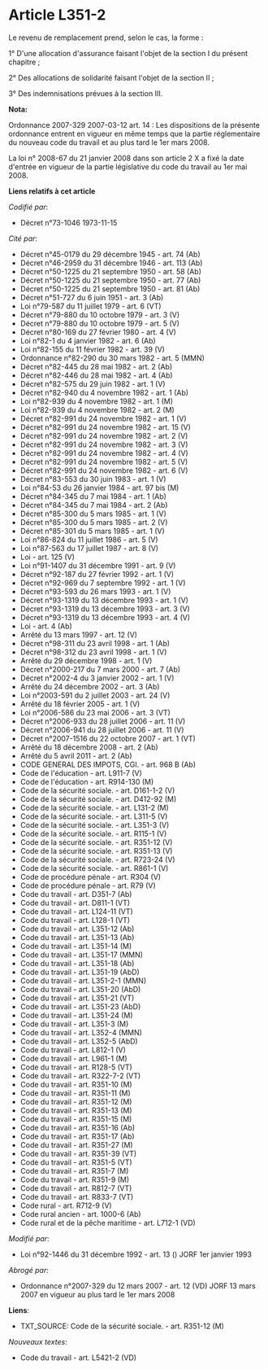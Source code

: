 # Article L351-2

Le revenu de remplacement prend, selon le cas, la forme :

1° D'une allocation d'assurance faisant l'objet de la section I du présent chapitre ;

2° Des allocations de solidarité faisant l'objet de la section II ;

3° Des indemnisations prévues à la section III.

**Nota:**

Ordonnance 2007-329 2007-03-12 art. 14 : Les dispositions de la présente ordonnance entrent en vigueur en même temps que la
partie réglementaire du nouveau code du travail et au plus tard le 1er mars 2008.

La loi n° 2008-67 du 21 janvier 2008 dans son article 2 X a fixé la date d'entrée en vigueur de la partie législative du code
du travail au 1er mai 2008.

**Liens relatifs à cet article**

_Codifié par_:

  - Décret n°73-1046 1973-11-15

_Cité par_:

  - Décret n°45-0179 du 29 décembre 1945 - art. 74 (Ab)
  - Décret n°46-2959 du 31 décembre 1946 - art. 113 (Ab)
  - Décret n°50-1225 du 21 septembre 1950 - art. 58 (Ab)
  - Décret n°50-1225 du 21 septembre 1950 - art. 77 (Ab)
  - Décret n°50-1225 du 21 septembre 1950 - art. 81 (Ab)
  - Décret n°51-727 du 6 juin 1951 - art. 3 (Ab)
  - Loi n°79-587 du 11 juillet 1979 - art. 6 (VT)
  - Décret n°79-880 du 10 octobre 1979 - art. 3 (V)
  - Décret n°79-880 du 10 octobre 1979 - art. 5 (V)
  - Décret n°80-169 du 27 février 1980 - art. 4 (V)
  - Loi n°82-1 du 4 janvier 1982 - art. 6 (Ab)
  - Loi n°82-155 du 11 février 1982 - art. 39 (V)
  - Ordonnance n°82-290 du 30 mars 1982 - art. 5 (MMN)
  - Décret n°82-445 du 28 mai 1982 - art. 2 (Ab)
  - Décret n°82-446 du 28 mai 1982 - art. 4 (Ab)
  - Décret n°82-575 du 29 juin 1982 - art. 1 (V)
  - Décret n°82-940 du 4 novembre 1982 - art. 1 (Ab)
  - Loi n°82-939 du 4 novembre 1982 - art. 1 (M)
  - Loi n°82-939 du 4 novembre 1982 - art. 2 (M)
  - Décret n°82-991 du 24 novembre 1982 - art. 1 (V)
  - Décret n°82-991 du 24 novembre 1982 - art. 15 (V)
  - Décret n°82-991 du 24 novembre 1982 - art. 2 (V)
  - Décret n°82-991 du 24 novembre 1982 - art. 3 (V)
  - Décret n°82-991 du 24 novembre 1982 - art. 4 (V)
  - Décret n°82-991 du 24 novembre 1982 - art. 5 (V)
  - Décret n°82-991 du 24 novembre 1982 - art. 6 (V)
  - Décret n°83-553 du 30 juin 1983 - art. 1 (V)
  - Loi n°84-53 du 26 janvier 1984 - art. 97 bis (M)
  - Décret n°84-345 du 7 mai 1984 - art. 1 (Ab)
  - Décret n°84-345 du 7 mai 1984 - art. 2 (Ab)
  - Décret n°85-300 du 5 mars 1985 - art. 1 (V)
  - Décret n°85-300 du 5 mars 1985 - art. 2 (V)
  - Décret n°85-301 du 5 mars 1985 - art. 1 (V)
  - Loi n°86-824 du 11 juillet 1986 - art. 5 (V)
  - Loi n°87-563 du 17 juillet 1987 - art. 8 (V)
  - Loi - art. 125 (V)
  - Loi n°91-1407 du 31 décembre 1991 - art. 9 (V)
  - Décret n°92-187 du 27 février 1992 - art. 1 (V)
  - Décret n°92-969 du 7 septembre 1992 - art. 1 (V)
  - Décret n°93-593 du 26 mars 1993 - art. 1 (V)
  - Décret n°93-1319 du 13 décembre 1993 - art. 1 (V)
  - Décret n°93-1319 du 13 décembre 1993 - art. 3 (V)
  - Décret n°93-1319 du 13 décembre 1993 - art. 4 (V)
  - Loi - art. 4 (Ab)
  - Arrêté du 13 mars 1997 - art. 12 (V)
  - Décret n°98-311 du 23 avril 1998 - art. 1 (Ab)
  - Décret n°98-312 du 23 avril 1998 - art. 1 (V)
  - Arrêté du 29 décembre 1998 - art. 1 (V)
  - Décret n°2000-217 du 7 mars 2000 - art. 7 (Ab)
  - Décret n°2002-4 du 3 janvier 2002 - art. 1 (V)
  - Arrêté du 24 décembre 2002 - art. 3 (Ab)
  - Loi n°2003-591 du 2 juillet 2003 - art. 24 (V)
  - Arrêté du 18 février 2005 - art. 1 (V)
  - Loi n°2006-586 du 23 mai 2006 - art. 3 (VT)
  - Décret n°2006-933 du 28 juillet 2006 - art. 11 (V)
  - Décret n°2006-941 du 28 juillet 2006 - art. 11 (V)
  - Décret n°2007-1516 du 22 octobre 2007 - art. 1 (VT)
  - Arrêté du 18 décembre 2008 - art. 2 (Ab)
  - Arrêté du 5 avril 2011 - art. 2 (Ab)
  - CODE GENERAL DES IMPOTS, CGI. - art. 968 B (Ab)
  - Code de l'éducation - art. L911-7 (V)
  - Code de l'éducation - art. R914-130 (M)
  - Code de la sécurité sociale. - art. D161-1-2 (V)
  - Code de la sécurité sociale. - art. D412-92 (M)
  - Code de la sécurité sociale. - art. L131-2 (M)
  - Code de la sécurité sociale. - art. L311-5 (V)
  - Code de la sécurité sociale. - art. L351-3 (V)
  - Code de la sécurité sociale. - art. R115-1 (V)
  - Code de la sécurité sociale. - art. R351-12 (V)
  - Code de la sécurité sociale. - art. R351-13 (V)
  - Code de la sécurité sociale. - art. R723-24 (V)
  - Code de la sécurité sociale. - art. R861-1 (V)
  - Code de procédure pénale - art. R304 (V)
  - Code de procédure pénale - art. R79 (V)
  - Code du travail - art. D351-7 (Ab)
  - Code du travail - art. D811-1 (VT)
  - Code du travail - art. L124-11 (VT)
  - Code du travail - art. L128-1 (VT)
  - Code du travail - art. L351-12 (Ab)
  - Code du travail - art. L351-13 (Ab)
  - Code du travail - art. L351-14 (M)
  - Code du travail - art. L351-17 (MMN)
  - Code du travail - art. L351-18 (Ab)
  - Code du travail - art. L351-19 (AbD)
  - Code du travail - art. L351-2-1 (MMN)
  - Code du travail - art. L351-20 (AbD)
  - Code du travail - art. L351-21 (VT)
  - Code du travail - art. L351-23 (AbD)
  - Code du travail - art. L351-24 (M)
  - Code du travail - art. L351-3 (M)
  - Code du travail - art. L352-4 (MMN)
  - Code du travail - art. L352-5 (AbD)
  - Code du travail - art. L812-1 (V)
  - Code du travail - art. L961-1 (M)
  - Code du travail - art. R128-5 (VT)
  - Code du travail - art. R322-7-2 (VT)
  - Code du travail - art. R351-10 (M)
  - Code du travail - art. R351-11 (M)
  - Code du travail - art. R351-12 (M)
  - Code du travail - art. R351-13 (M)
  - Code du travail - art. R351-15 (M)
  - Code du travail - art. R351-16 (Ab)
  - Code du travail - art. R351-17 (Ab)
  - Code du travail - art. R351-27 (M)
  - Code du travail - art. R351-39 (VT)
  - Code du travail - art. R351-5 (VT)
  - Code du travail - art. R351-7 (M)
  - Code du travail - art. R351-9 (M)
  - Code du travail - art. R812-7 (VT)
  - Code du travail - art. R833-7 (VT)
  - Code rural - art. R712-9 (V)
  - Code rural ancien - art. 1000-6 (Ab)
  - Code rural et de la pêche maritime - art. L712-1 (VD)

_Modifié par_:

  - Loi n°92-1446 du 31 décembre 1992 - art. 13 () JORF 1er janvier 1993

_Abrogé par_:

  - Ordonnance n°2007-329 du 12 mars 2007 - art. 12 (VD) JORF 13 mars 2007 en vigueur au plus tard le 1er mars 2008

**Liens**:

  - TXT_SOURCE: Code de la sécurité sociale. - art. R351-12 (M)

_Nouveaux textes_:

  - Code du travail - art. L5421-2 (VD)
